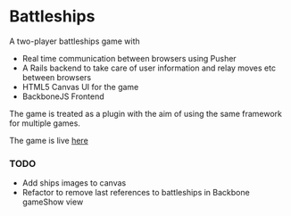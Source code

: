 Battleships
===========

A two-player battleships game with

* Real time communication between browsers using Pusher
* A Rails backend to take care of user information and relay moves etc between browsers
* HTML5 Canvas UI for the game
* BackboneJS Frontend

The game is treated as a plugin with the aim of using the same framework for multiple games.

The game is live [here](http://battleships.mikewilliamson.me)

### TODO

* Add ships images to canvas
* Refactor to remove last references to battleships in Backbone gameShow view
